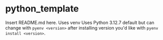 # python_template
Insert README.md here. 
Uses venv
Uses Python 3.12.7 default but can change with `pyenv <version>` after installing version you'd like with `pyenv install <version>`.

